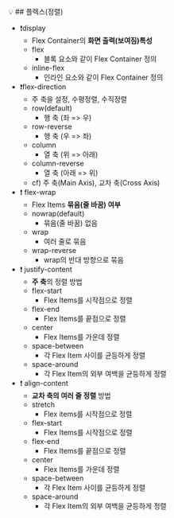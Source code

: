 💡 ## 플렉스(정렬)
- ❗display
  - Flex Container의 **화면 출력(보여짐)특성**
  - flex
    - 블록 요소와 같이 Flex Container 정의
  - inline-flex
    - 인라인 요소와 같이 Flex Container 정의
- ❗flex-direction
  - 주 축을 설정, 수평정렬, 수직정렬
  - row(default)
    - 행 축 (좌 => 우)
  - row-reverse
    - 행 축 (우 => 좌)
  - column
    - 열 축 (위 => 아래)
  - column-reverse
    - 열 축 (아래 => 위)
  - cf) 주 축(Main Axis), 교차 축(Cross Axis)
- ❗ flex-wrap
  - Flex Items **묶음(줄 바꿈) 여부**
  - nowrap(default)
    - 묶음(줄 바꿈) 없음
  - wrap
    - 여러 줄로 묶음
  - wrap-reverse
    - wrap의 반대 방향으로 묶음
- ❗ justify-content
  - **주 축**의 정렬 방법
  - flex-start
    - Flex Items를 시작점으로 정렬
  - flex-end
    - Flex Items를 끝점으로 정렬
  - center
    - Flex Items를 가운데 정렬
  - space-between
    - 각 Flex Item 사이를 균등하게 정렬
  - space-around
    - 각 Flex Item의 외부 여백을 균등하게 정렬
- ❗ align-content
  - **교차 축의 여러 줄 정렬** 방법
  - stretch
    - Flex items를 시작점으로 정렬
  - flex-start
    - Flex Items를 시작점으로 정렬
  - flex-end
    - Flex Items를 끝점으로 정렬
  - center
    - Flex Items를 가운데 정렬
  - space-between
    - 각 Flex Item 사이를 균등하게 정렬
  - space-around
    - 각 Flex Item의 외부 여백을 균등하게 정렬
